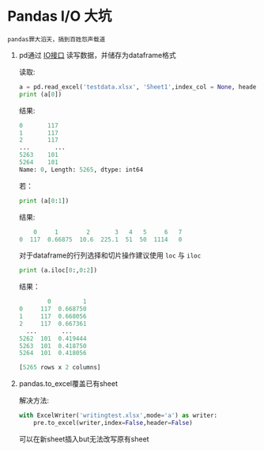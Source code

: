 # Pandas I/O 大坑

`pandas罪大滔天，搞到百姓怨声载道`

1. pd通过 [IO接口]( https://pandas.pydata.org/pandas-docs/stable/user_guide/io.html ) 读写数据，并储存为dataframe格式

   读取:

   ```python
   a = pd.read_excel('testdata.xlsx', 'Sheet1',index_col = None, header = None, na_values=['NA'])
   print (a[0])
   ```

   结果:

   ```python
   0       117
   1       117
   2       117
   ...       ...
   5263    101
   5264    101
   Name: 0, Length: 5265, dtype: int64
   ```

   若：

   ```python
   print (a[0:1])
   ```

   结果:

   ```python
       0     1        2       3   4   5     6   7  
   0  117  0.66875  10.6  225.1  51  50  1114   0
   ```

   对于dataframe的行列选择和切片操作建议使用 `loc` 与 `iloc`

   ```python
   print (a.iloc[0:,0:2])
   ```

   结果：

   ```python
           0         1
   0     117  0.668750
   1     117  0.668056
   2     117  0.667361
     ...       ...
   5262  101  0.419444
   5263  101  0.418750
   5264  101  0.418056
   
   [5265 rows x 2 columns]
   ```

   

2. pandas.to_excel覆盖已有sheet

   解决方法:

   ```python
   with ExcelWriter('writingtest.xlsx',mode='a') as writer:
       pre.to_excel(writer,index=False,header=False)
   ```

   可以在新sheet插入but无法改写原有sheet

   